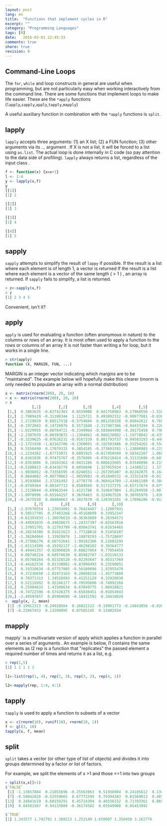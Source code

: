 ```yaml
---
layout: post
lang: en
title:  "Functions that implement cycles in R"
excerpt: ""
category: "Programming Languages"
tags: [R]
date:   2016-03-01 22:45:33
comments: true
share: true
revision: 0
---
```


## Command-Line Loops

The `for`, `while` and loop constructs in general are useful when programming, but are not particularly easy when working interactively from the command line. There are some functions that implement loops to make life easier. These are the `*apply` functions (`lapply`,`sapply`,`apply`,`tapply`,`mapply`)

A useful auxiliary function in combination with the `*apply` functions is `split`.

## lapply
`lapply` accepts three arguments: (1) an X list; (2) a FUN function; (3) other arguments via its ... argument . If X is not a list, it will be forced to a list using `as.list`.
The actual loop is done internally in C code (so pay attention to the data side of profiling).
`lapply` always returns a list, regardless of the input class .

```r
f <- function(x) {x=x+1}
l <- 1:4
y <- lapply(x,f)
y
[[1]]
[1] 2

[[2]]
[1] 3

[[3]]
[1] 4

[[4]]
[1] 5

```


## sapply
`sapply` attempts to simplify the result of `lappy` if possible.
If the result is a list where each element is of length 1, a vector is returned
If the result is a list where each element is a vector of the same length ( > 1 ) , an array is returned.
If `sapply` fails to simplify, a list is returned.

```r
> z<-sapply(x,f)
> z
[1] 2 3 4 5
```

Convenient, isn't it?

## apply
`apply` is used for evaluating a function (often anonymous in nature) to the columns or rows of an array.
It is most often used to apply a function to the rows or columns of an array
It is not faster than writing a for loop, but it works in a single line.

```r
> str(apply)
function (X, MARGIN, FUN, ...) 
```
MARGIN is an integer vector indicating which margins are to be "maintained".
The example below will hopefully make this clearer (rnorm is only needed to populate an array with a normal distribution)

```r
x <- matrix(rnorm(200), 20, 10)
> x <- matrix(rnorm(200), 20, 10)
> x
            [,1]        [,2]       [,3]         [,4]        [,5]        [,6]
 [1,]  0.3963635 -0.62742303  0.8559908  0.041758983  0.27968550 -1.51067608
 [2,]  2.7989429 -0.31108344  1.1125721  0.493892152 -0.99877881 -0.03635573
 [3,]  1.2729939  0.68517518 -0.5754894  0.001258338  0.89842612  0.76899917
 [4,] -0.1972043  0.14728076  0.5571848 -2.317407366 -0.94433394  0.22643282
 [5,] -1.0229955 -0.88704721 -0.2349964 -0.583044998 -0.38175450  0.79859082
 [6,] -2.2307039 -0.88393872 -1.1304861 -0.980230092 -1.19778042 -0.43944938
 [7,] -0.3239625 -0.07626231 -0.9167339  0.801793737  0.04583193 -0.44677327
 [8,] -2.1721930 -1.82162706 -0.1360091 -0.182583486  0.55254262 -0.55473856
 [9,]  0.5550490  0.17079315  0.3854185 -0.373603391 -1.23080985 -0.21907699
[10,] -1.2234382 -1.87715072  0.6801925 -0.017450599  0.58342107  1.06882246
[11,]  0.6361036  0.97475767 -0.3576995 -0.976218424 -0.31131696 -0.68747609
[12,] -0.8353006  0.10183363 -0.0431286  0.806635605  0.03548096  0.21567848
[13,] -0.5288823 -0.63436779  0.6056696  1.327055934  1.14380212  1.37146119
[14,] -1.9836052 -0.73356595 -0.6248551 -2.267205407  0.02242875  0.16491377
[15,]  0.8844882 -0.80770863 -1.9859983 -0.451040532 -0.32321439 -0.01792890
[16,]  1.0193884  2.37281492  2.4778778 -0.360414709 -2.43461189  0.30425171
[17,] -0.8749364  0.08347713  0.8584569  0.517227375 -0.65717674  0.67537576
[18,]  1.2128844 -0.69963544  1.4121788  0.318647904  1.81284950 -2.80769002
[19,] -1.0978996 -0.65164157  0.3670463  0.324967520  0.30765970  1.63676395
[20,] -0.2675550  0.48960663 -0.1027670 -0.120393201 -0.17096206 -0.91307091
             [,7]        [,8]        [,9]       [,10]
 [1,] -2.07670554  1.23033091  0.76424487  1.12007931
 [2,]  0.50517705  0.37403268 -0.45168099  0.33952347
 [3,] -0.61391033 -1.38076619 -0.36363689  0.26394571
 [4,] -0.44591035 -0.49826675 -1.24337397 -0.82563916
 [5,]  1.37051701  0.12793799 -0.85043741  0.61634465
 [6,] -0.28234386  0.81821623  1.77128818  0.51458107
 [7,] -1.38204064  1.33920876  1.18078293 -1.75728697
 [8,] -0.27306276  0.60752641  1.90182306  0.21603295
 [9,] -1.01114509 -0.19292137 -2.46298102  0.39364777
[10,]  0.49441357 -0.92996020  0.68627864  0.77054459
[11,]  0.60748224  0.68570630  0.85982787 -1.03110133
[12,]  0.05768264 -0.02326520 -0.02293647  0.45317369
[13,] -0.44162534  0.01338081 -0.83990493  0.23590051
[14,]  0.19310634 -0.67757005 -0.56180696  1.91955470
[15,]  0.37236650 -2.81973163  0.28650254 -1.45773888
[16,]  0.70371313  1.34526893  0.41251129  0.32920038
[17,]  0.52115092  0.92246177 -0.70595800 -0.74992266
[18,]  0.25084633  1.41506634  0.67849775  1.00418821
[19,] -0.74722596 -0.57426375  0.65830451 -0.01854943
[20,] -2.49597657  0.85960698 -0.18431592  0.34410820
>  apply(x, 2, mean)
 [1] -0.19912313 -0.24928564  0.16022123 -0.19981773 -0.14843056 -0.02009729
 [7] -0.23467453  0.13209995  0.07565145  0.13402934

```
## mapply
mapply` is a multivariate version of apply which applies a function in parallel over a series of arguments .
An example is below, l1 contains the same elements as l2
rep is a function that "replicates" the passed element a required number of times and returns it as a list, e.g.

```r
> rep(1,5)
[1] 1 1 1 1 1
```

```r
l1<-list(rep(1, 4), rep(2, 3), rep(3, 2), rep(4, 1))

l2<-mapply(rep, 1:4, 4:1)
```


## tapply
`tapply` is used to apply a function to subsets of a vector

```r
x <- c(rnorm(10), runif(10), rnorm(10, 1))
f <- gl(3, 10)
tapply(x, f, mean)
```
## split
`split` takes a vector (or other type of list of objects) and divides it into groups determined by a factor or list of factors.

For example, we split the elements of x >1 and those <=1 into two groups

```r
> split(x,x[]>1)
$`FALSE`
 [1] -1.13857804  0.21853696 -0.25563963  0.51938904  0.24105612  0.13492624
 [7] -0.59042828 -0.52559665  0.67772599  0.79394383  0.81569013  0.48512614
[13]  0.34841619  0.60159291  0.45714304  0.40336332  0.71783361  0.86962872
[19]  0.84581567  0.94133809 -0.36174582  0.83549908  0.05453992

$`TRUE`
[1] 1.343577 1.742792 1.389213 1.252149 1.650007 1.350450 3.162776

```




